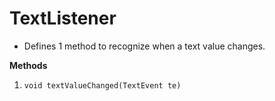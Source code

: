 #  TextListener
- Defines 1 method to recognize when a text value changes.

**Methods**  
  1. ```void textValueChanged(TextEvent te)```